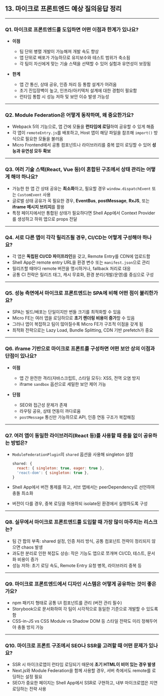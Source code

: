 ## 13. 마이크로 프론트엔드 예상 질의응답 정리

---

### Q1. 마이크로 프론트엔드를 도입하면 어떤 이점과 한계가 있나요?

* **이점**

  * 팀 단위 병렬 개발이 가능해져 개발 속도 향상
  * 앱 단위로 배포가 가능하므로 유지보수와 테스트 범위가 축소됨
  * 각 팀이 자신에게 맞는 기술 스택을 선택할 수 있어 실험과 유연성이 보장됨

* **한계**

  * 앱 간 통신, 상태 공유, 인증 처리 등 통합 설계가 어려움
  * 초기 진입장벽이 높고, 인프라/아키텍처 설계에 대한 경험이 필요함
  * 런타임 통합 시 성능 저하 및 보안 이슈 발생 가능성

---

### Q2. Module Federation은 어떻게 동작하며, 왜 중요한가요?

* Webpack 5의 기능으로, 앱 간에 모듈을 **런타임에 로딩**하여 공유할 수 있게 해줌
* 각 앱이 `remoteEntry.js`를 배포하고, Host 앱이 해당 파일을 참조해 `import()` 방식으로 필요한 모듈을 불러옴
* Micro Frontend에서 공통 컴포넌트나 라이브러리를 중복 없이 로딩할 수 있어 **성능과 유연성 모두 확보**

---

### Q3. 여러 기술 스택(React, Vue 등)이 혼합된 구조에서 상태 관리는 어떻게 해야 하나요?

* 가능한 한 앱 간 상태 공유는 **최소화**하고, 필요할 경우 `window.dispatchEvent` 또는 `CustomEvent` 사용
* 글로벌 상태 공유가 꼭 필요한 경우, **EventBus**, **postMessage**, **RxJS**, 또는 **iframe 메시지 브리지**를 활용
* 특정 페이지에서만 통합된 상태가 필요하다면 Shell App에서 Context Provider를 생성하고 하위 앱으로 props 전달

---

### Q4. 서로 다른 앱이 각각 릴리즈될 경우, CI/CD는 어떻게 구성해야 하나요?

* 각 앱은 **독립된 CI/CD 파이프라인**을 갖고, Remote Entry를 CDN에 업로드함
* Shell App은 remote entry URL을 환경 변수 또는 `manifest.json`으로 관리
* 릴리즈할 때마다 remote 버전을 명시하거나, fallback 처리로 대응
* 공통 CI 전략은 릴리즈 태그, 캐시 무효화, 환경 분리(개발/운영)를 중심으로 구성

---

### Q5. 성능 측면에서 마이크로 프론트엔드는 SPA에 비해 어떤 점이 불리한가요?

* SPA는 빌드/배포는 단일이지만 번들 크기를 최적화할 수 있음
* Micro FE는 여러 앱을 로딩하므로 **초기 렌더링 비용이 증가**할 수 있음
* 그러나 앱이 복잡하고 팀이 많아질수록 Micro FE가 구조적 이점을 갖게 됨
* 최적화 전략으로는 Lazy Load, Bundle Splitting, CDN 기반 prefetch가 중요

---

### Q6. iframe 기반으로 마이크로 프론트를 구성하면 어떤 보안 상의 이점과 단점이 있나요?

* **이점**

  * 앱 간 완전한 격리(자바스크립트, 스타일 모두): XSS, 전역 오염 방지
  * iframe `sandbox` 옵션으로 세밀한 보안 제어 가능

* **단점**

  * SEO와 접근성 문제가 존재
  * 라우팅 공유, 상태 연동이 까다로움
  * `postMessage` 통신만 가능하므로 API, 인증 연동 구조가 복잡해짐

---

### Q7. 여러 앱이 동일한 라이브러리(React 등)를 사용할 때 충돌 없이 공유하는 방법은?

* `ModuleFederationPlugin`의 `shared` 옵션을 사용해 singleton 설정

  ```js
  shared: {
    react: { singleton: true, eager: true },
    'react-dom': { singleton: true },
  }
  ```
* Shell App에서 버전 통제를 하고, 서브 앱에서는 peerDependency로 선언하여 충돌 최소화
* 버전이 다를 경우, 중복 로딩을 허용하되 isolate된 환경에서 실행하도록 구성

---

### Q8. 실무에서 마이크로 프론트엔드를 도입할 때 가장 많이 마주치는 리스크는?

* 팀 간 합의 부족: shared 설정, 인증 처리 방식, 공통 컴포넌트 전략이 정리되지 않으면 chaos 발생
* 과도한 분리로 인한 복잡도 상승: 작은 기능도 앱으로 쪼개며 CI/CD, 테스트, 문서화 비용이 증가
* 성능 저하: 초기 로딩 속도, Remote Entry 요청 병목, 라이브러리 중복 등

---

### Q9. 마이크로 프론트엔드에서 디자인 시스템은 어떻게 공유하는 것이 좋은가요?

* npm 패키지 형태로 공통 UI 컴포넌트를 관리 (버전 관리 필수)
* Storybook으로 문서화하여 각 팀이 시각적으로 동일한 기준으로 개발할 수 있도록 함
* CSS-in-JS vs CSS Module vs Shadow DOM 등 스타일 전략도 미리 정해두어야 충돌 방지 가능

---

### Q10. 마이크로 프론트 구조에서 SEO나 SSR을 고려할 때 어떤 문제가 있나요?

* SSR 시 마이크로앱이 런타임 로딩되기 때문에 **초기 HTML이 비어 있는 경우 발생**
* Next.js와 Module Federation을 함께 사용할 경우, 서버 측에서도 remote를 로딩하는 설정 필요
* SEO가 중요한 페이지는 Shell App에서 SSR로 구현하고, 내부 마이크로앱은 지연 로딩하는 전략 사용
